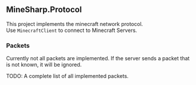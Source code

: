 ## MineSharp.Protocol

This project implements the minecraft network protocol. \
Use `MinecraftClient` to connect to Minecraft Servers.

### Packets

Currently not all packets are implemented. If the server sends a packet that is not known, it will be ignored.

TODO: A complete list of all implemented packets.